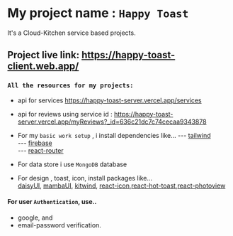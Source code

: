 # My project name : `Happy Toast`
It's a Cloud-Kitchen service based projects.

## Project live link: https://happy-toast-client.web.app/

### `All the resources for my projects:`
* api for services https://happy-toast-server.vercel.app/services
* api for reviews using service id : https://happy-toast-server.vercel.app/myReviews?_id=636c21dc7c74cecaa9343878

* For my `basic work setup` , i install dependencies like...
--- [tailwind](https://tailwindcss.com/)<br/>
--- [firebase](https://firebase.google.com/)<br/>
--- [react-router](https://reactrouter.com/en/main)<br/>
* For data store i use `MongoDB` database
* For design , toast, icon, install packages like... <br/>
 [daisyUI](https://daisyui.com/), [mambaUI](https://www.mambaui.com/), [kitwind](https://kitwind.io/), [react-icon](https://react-icons.github.io/react-icons/),[react-hot-toast](https://react-hot-toast.com/),[react-photoview](https://react-photo-view.vercel.app/en-US) <br/>
 
 #### For user `Authentication`, use.. 
* google, and 
* email-password verification.
<br/>
<br/>

